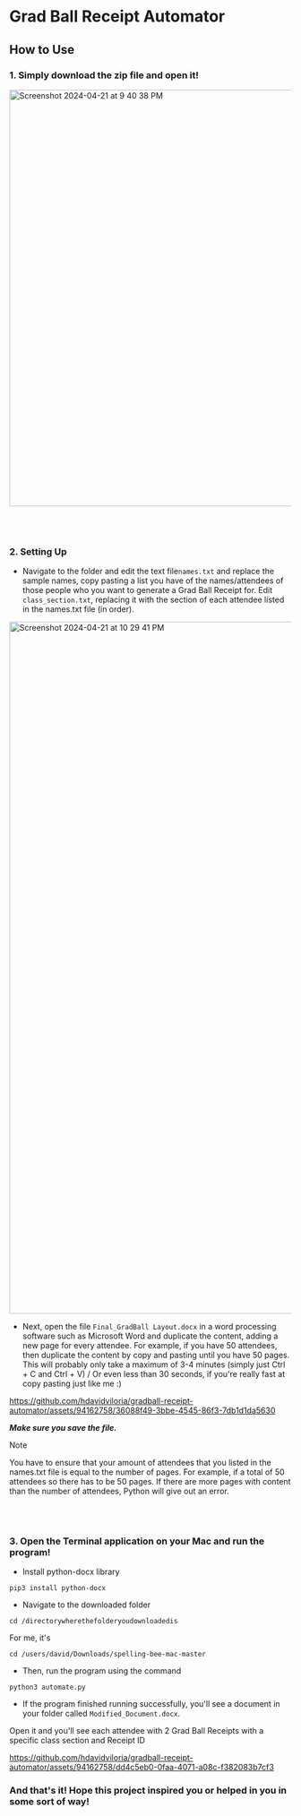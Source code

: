 # Grad Ball Receipt Automator

## How to Use

### 1. Simply download the zip file and open it!

  
<img width="744" alt="Screenshot 2024-04-21 at 9 40 38 PM" src="https://github.com/hdavidviloria/gradball-receipt-automator/assets/94162758/78af6694-66d1-4ab2-9b05-cd837c5bc075">

<br></br>





### 2. Setting Up

- Navigate to the folder and edit the text file```names.txt``` and replace the sample names, copy pasting a list you have of the names/attendees of those people who you want to generate a Grad Ball Receipt for. Edit ```class_section.txt```, replacing it with the section of each attendee listed in the names.txt file (in order).

<img width="1236" alt="Screenshot 2024-04-21 at 10 29 41 PM" src="https://github.com/hdavidviloria/gradball-receipt-automator/assets/94162758/2475354e-4ccd-4e28-ac06-2f62acf90f92">


- Next, open the file ```Final_GradBall Layout.docx``` in a word processing software such as Microsoft Word and duplicate the content, adding a new page for every attendee. For example, if you have 50 attendees, then duplicate the content by copy and pasting until you have 50 pages. This will probably only take a maximum of 3-4 minutes (simply just Ctrl + C and Ctrl + V) / Or even less than 30 seconds, if you're really fast at copy pasting just like me :)



https://github.com/hdavidviloria/gradball-receipt-automator/assets/94162758/36088f49-3bbe-4545-86f3-7db1d1da5630




***Make sure you save the file.***





> [!NOTE]  
> You have to ensure that your amount of attendees that you listed in the names.txt file is equal to the number of pages. For example, if a total of 50 attendees so there has to be 50 pages. If there are more pages with content than the number of attendees, Python will give out an error.


<br></br>

### 3. Open the Terminal application on your Mac and run the program!



- Install python-docx library

```
pip3 install python-docx
```



- Navigate to the downloaded folder

```
cd /directorywherethefolderyoudownloadedis
```

For me, it's 
```
cd /users/david/Downloads/spelling-bee-mac-master
```

- Then, run the program using the command 
```
python3 automate.py
```




- If the program finished running successfully, you'll see a document in your folder called ```Modified_Document.docx```.

 Open it and you'll see each attendee with 2 Grad Ball Receipts with a specific class section and Receipt ID



https://github.com/hdavidviloria/gradball-receipt-automator/assets/94162758/dd4c5eb0-0faa-4071-a08c-f382083b7cf3



### And that's it! Hope this project inspired you or helped in you in some sort of way!
